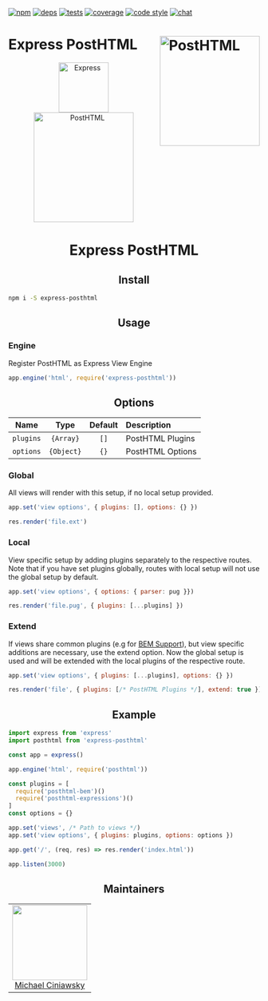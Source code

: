 [![npm][npm]][npm-url]
[![deps][deps]][deps-url]
[![tests][tests]][tests-url]
[![coverage][cover]][cover-url]
[![code style][style]][style-url]
[![chat][chat]][chat-badge]

# Express PostHTML <img width="200" height="220" align="right" title="PostHTML" src="http://posthtml.github.io/posthtml/logo.svg">


<div align="center">
  <img width="100" height="100" title="Express" src="https://i.cloudup.com/zfY6lL7eFa-3000x3000.png">
  <a href="https://github.com/posthtml/posthtml">
    <img width="200" height="220" title="PostHTML" src="http://posthtml.github.io/posthtml/logo.svg">
  </a>
  <h1>Express PostHTML</h1>
</div>

<h2 align="center">Install</h2>

```bash
npm i -S express-posthtml
```

<h2 align="center">Usage</h2>

### Engine

Register PostHTML as Express View Engine

```js
app.engine('html', require('express-posthtml'))
```

<h2 align="center">Options</h2>

|Name|Type|Default|Description|
|:--:|:--:|:-----:|:----------|
|`plugins`|`{Array}`|`[]`|PostHTML Plugins|
|`options`|`{Object}`|`{}`|PostHTML Options|

### Global

All views will render with this setup, if no local setup provided.

```js
app.set('view options', { plugins: [], options: {} })
```

```js
res.render('file.ext')
```

### Local

View specific setup by adding plugins separately to the respective routes. Note that if you have set plugins globally, routes with local setup will not use the global setup by default.

```js
app.set('view options', { options: { parser: pug }})
```

```js
res.render('file.pug', { plugins: [...plugins] })
```

### Extend

If views share common plugins (e.g for [BEM Support][bem]), but view specific additions are necessary, use the extend option. Now the global setup is used and will be extended with the local plugins of the respective route.

[bem]: https://github.com/rajdee/posthtml-bem

```js
app.set('view options', { plugins: [...plugins], options: {} })
```

```js
res.render('file', { plugins: [/* PostHTML Plugins */], extend: true })
```

<h2 align="center">Example</h2>

```js
import express from 'express'
import posthtml from 'express-posthtml'

const app = express()

app.engine('html', require('posthtml'))

const plugins = [
  require('posthtml-bem')()
  require('posthtml-expressions')()
]
const options = {}

app.set('views', /* Path to views */)
app.set('view options', { plugins: plugins, options: options })

app.get('/', (req, res) => res.render('index.html'))

app.listen(3000)
```

<h2 align="center">Maintainers</h2>

<table>
  <tbody>
   <tr>
    <td align="center">
      <img width="150 height="150"
      src="https://avatars.githubusercontent.com/u/5419992?v=3&s=150">
      <br />
      <a href="https://github.com/michael-ciniawsky">Michael Ciniawsky</a>
    </td>
   </tr>
  <tbody>
</table>

[npm]: https://img.shields.io/npm/v/express-posthtml.svg
[npm-url]: https://npmjs.com/package/express-posthtml

[node]: https://img.shields.io/node/v/postcss-load-plugins.svg
[node-url]: https://nodejs.org/

[deps]: https://david-dm.org/posthtml/express-posthtml.svg
[deps-url]: https://david-dm.org/posthtml/express-posthtml

[style]: https://img.shields.io/badge/code%20style-standard-yellow.svg
[style-url]: http://standardjs.com/

[tests]: http://img.shields.io/travis/posthtml/express-posthtml.svg
[tests-url]: https://travis-ci.org/posthtml/express-posthtml

[cover]: https://coveralls.io/repos/github/posthtml/express-posthtml/badge.svg
[cover-url]: https://coveralls.io/github/posthtml/express-posthtml

[chat]: https://badges.gitter.im/posthtml/posthtml.svg
[chat-badge]: https://gitter.im/posthtml/posthtml?utm_source=badge&utm_medium=badge&utm_campaign=pr-badge&utm_content=badge"
